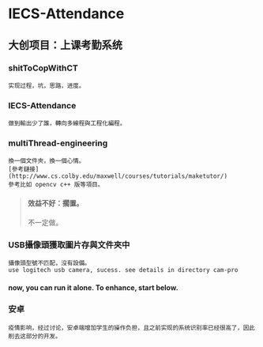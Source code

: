 # IECS-Attendance

## 大创项目：上课考勤系统

### shitToCopWithCT
    实现过程，坑，思路，进度。
    
### IECS-Attendance
    做到輸出少了誰，轉向多線程與工程化編程。
    
### multiThread-engineering
    換一個文件夾，換一個心情。
    [參考鏈接](http://www.cs.colby.edu/maxwell/courses/tutorials/maketutor/)
    參考比如 opencv c++ 版等項目。
> #### 效益不好：擱置。
>    不一定做。

### USB攝像頭獲取圖片存與文件夾中
    攝像頭型號不匹配，沒有設備。
    use logitech usb camera, sucess. see details in directory cam-pro

#### now, you can run it alone. To enhance, start below.
    
### 安卓
    疫情影响，经过讨论，安卓端增加学生的操作负担，且之前实现的系统识别率已经很高了，因此削去这部分的开发。
